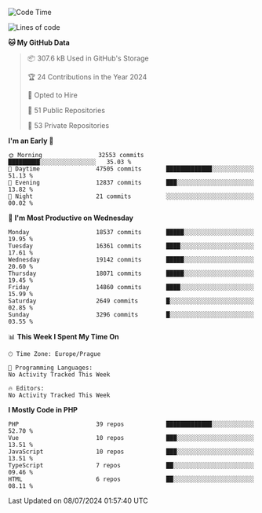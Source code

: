 <!--START_SECTION:waka-->
![Code Time](http://img.shields.io/badge/Code%20Time-1%2C583%20hrs%2058%20mins-blue)

![Lines of code](https://img.shields.io/badge/From%20Hello%20World%20I%27ve%20Written-29.3%20million%20lines%20of%20code-blue)

**🐱 My GitHub Data** 

> 📦 307.6 kB Used in GitHub's Storage 
 > 
> 🏆 24 Contributions in the Year 2024
 > 
> 💼 Opted to Hire
 > 
> 📜 51 Public Repositories 
 > 
> 🔑 53 Private Repositories 
 > 
**I'm an Early 🐤** 

```text
🌞 Morning                32553 commits       █████████░░░░░░░░░░░░░░░░   35.03 % 
🌆 Daytime                47505 commits       █████████████░░░░░░░░░░░░   51.13 % 
🌃 Evening                12837 commits       ███░░░░░░░░░░░░░░░░░░░░░░   13.82 % 
🌙 Night                  21 commits          ░░░░░░░░░░░░░░░░░░░░░░░░░   00.02 % 
```
📅 **I'm Most Productive on Wednesday** 

```text
Monday                   18537 commits       █████░░░░░░░░░░░░░░░░░░░░   19.95 % 
Tuesday                  16361 commits       ████░░░░░░░░░░░░░░░░░░░░░   17.61 % 
Wednesday                19142 commits       █████░░░░░░░░░░░░░░░░░░░░   20.60 % 
Thursday                 18071 commits       █████░░░░░░░░░░░░░░░░░░░░   19.45 % 
Friday                   14860 commits       ████░░░░░░░░░░░░░░░░░░░░░   15.99 % 
Saturday                 2649 commits        █░░░░░░░░░░░░░░░░░░░░░░░░   02.85 % 
Sunday                   3296 commits        █░░░░░░░░░░░░░░░░░░░░░░░░   03.55 % 
```


📊 **This Week I Spent My Time On** 

```text
🕑︎ Time Zone: Europe/Prague

💬 Programming Languages: 
No Activity Tracked This Week

🔥 Editors: 
No Activity Tracked This Week
```

**I Mostly Code in PHP** 

```text
PHP                      39 repos            █████████████░░░░░░░░░░░░   52.70 % 
Vue                      10 repos            ███░░░░░░░░░░░░░░░░░░░░░░   13.51 % 
JavaScript               10 repos            ███░░░░░░░░░░░░░░░░░░░░░░   13.51 % 
TypeScript               7 repos             ██░░░░░░░░░░░░░░░░░░░░░░░   09.46 % 
HTML                     6 repos             ██░░░░░░░░░░░░░░░░░░░░░░░   08.11 % 
```




 Last Updated on 08/07/2024 01:57:40 UTC
<!--END_SECTION:waka-->
<!--
**AlexKratky/AlexKratky** is a ✨ _special_ ✨ repository because its `README.md` (this file) appears on your GitHub profile.

Here are some ideas to get you started:

- 🔭 I’m currently working on ...
- 🌱 I’m currently learning ...
- 👯 I’m looking to collaborate on ...
- 🤔 I’m looking for help with ...
- 💬 Ask me about ...
- 📫 How to reach me: ...
- 😄 Pronouns: ...
- ⚡ Fun fact: ...
-->
